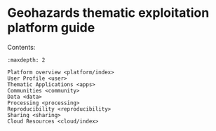 # Geohazards thematic exploitation platform guide

Contents:

```{toctree}
:maxdepth: 2

Platform overview <platform/index>
User Profile <user>
Thematic Applications <apps>
Communities <community>
Data <data>
Processing <processing>
Reproducibility <reproducibility>
Sharing <sharing>
Cloud Resources <cloud/index>
```
